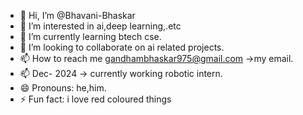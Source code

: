 - 👋 Hi, I’m @Bhavani-Bhaskar
- 👀 I’m interested in ai,deep learning,.etc
- 🌱 I’m currently learning btech cse.
- 💞️ I’m looking to collaborate on ai related projects.
- 📫 How to reach me gandhambhaskar975@gmail.com ->my email.
- 📫 Dec- 2024 -> currently working robotic intern.
- 😄 Pronouns: he,him.
- ⚡ Fun fact: i love red coloured things 

<!---
Bhavani-Bhaskar/Bhavani-Bhaskar is a ✨ special ✨ repository because its `README.md` (this file) appears on your GitHub profile.
You can click the Preview link to take a look at your changes.
--->
